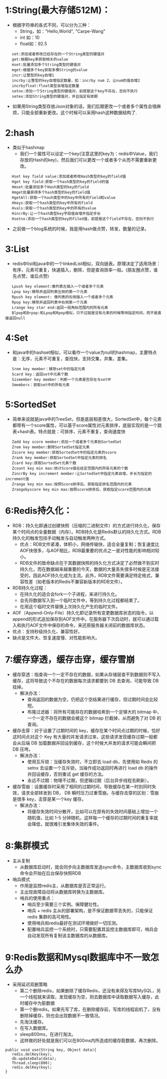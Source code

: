 # 1:String(最大存储512M)：
* 根据字符串的各式不同，可以分为三种：
  * String，如："Hello,World", "Carpe-Wang"
  * int 如：10
  * float如：92.5
```
   set:添加或者修改已经存在的一个String类型的键值对
   get:根据key来获取相关的value
   mset:批量添加多个String类型的键值对
   mget:根据多个key获取多棵String的value
   incr:让整型的key自增1
   incrby:让整型的key自增指定数量，如：incrby num 2，让num的值自增2
   incrbyfloat:float类型自增指定数量
   setnx:添加一个String类型的键值对，前提是这个key不存在，否则不执行
   setex:添加String类型的键值对，并且指定有效期
  ```
* 如果用String类型存放Json对象的话，我们后期更改一个或者多个属性会很麻烦，只能全部重新更改。这个时候可以采用hash这种数据结构了.

# 2:hash
* 类似于hashmap
  * 我们一个属性可以设定一个key(注意这里的key为：redis中Value，我们存放的Hash的key)，然后我们可以更改一个或者多个从而不需要重新更改。
```
   Hset key field value:添加或者修改Hash类型的key的field值
   Hget key field:获取一个hash类型的key的field的值
   Hmset:批量添加多个Hash类型的key的field
   Hmget批量获得多个hash类型的key的field值
   HgetAll:获取一个hash类型中的key中所有的field和value
   Hkeys:获取一个hash类型的key中所有的field
   Hvals:获取一个hash类型的key中的所有的value
   HincrBy:让一个hash类型key字段值自增并指定步长
   Hsetnx:添加一个hash类型的key的filed值，前提是这个field不存在，否则不执行
  ```
* 之前做一个blog系统的时候，我是用hash做点赞，转发，数量的记录。


# 3:List
 * redis中list和java中的一个linkedList相似，双向链表。原理决定了适用场景：有序，元素可重复，快速插入，删除，但是查询效率一般。(朋友圈点赞，谁先点赞，谁后点赞)
```
   Lpush key element:像列表左插入一个或者多个元素
   Lpop key:移除并返回列表左侧的第一个元素
   Rpush key element: 像列表的右侧插入一个或者多个元素
   Rpop key:移除并返回列表中右侧第一个元素
   Lrange key star end:返回一段角标范围内的所有元素
   Blpop和Brpop:和Lpop和Rpop相似，只不过就是没有元素的时候等待指定时间，而不是直接返回null
```
# 4:Set
 * 和java中的hashset相似，可以看作一个value为null的hashmap，主要特点是：无序，元素不可重复，查找快，支持交集，并集，差集。
``` * Sadd key member：向set中添加一个或者多个元素
   Srem key member：移除set中的指定元素
   Scard key：返回set中元素个数
   Sismember key member：判断一个元素是否存在与set中
   Smembers：获取set中的所有元素
  ```

# 5:SortedSet
 * 简单来说就是java中的TreeSet，但是底层相差很大，SortedSet中，每个元素都带有一个score属性，可以基于score属性对元素排序，底层实现的是一个跳表+hash表。特点就是：可排序，元素不重复，查询速度快
```
   Zadd key score member:添加一个或者多个元素到SortedSet
   Zrem key member:删除SortedSet指定元素
   Zscore key member:获取SortedSet中的指定元素的score
   Zrank key member:获取SortedSet中指定元素的排名
   Zcard key:获取SortedSet元素个数
   Zcount key min max:统计Score值在给定范围内的所有元素的个数
   ZincrBy key increment member:让SortedSet中指定元素自增，步长为指定的increment值
   Zrange key min max:按照Score排序后，获取指定排名范围内的元素
   Zrangebyscore key min max:按照score排序后，获取指定score范围内的元素
```
# 6:Redis持久化：
* RDB：持久化即通过创建快照（压缩的二进制文件）的方式进行持久化，保存某个时间点的全量数据（内存）。RDB持久化是Redis默认的持久化方式。RDB持久化的触发包括手动触发与自动触发两种方式。
  * 优点：RDB文件紧凑，体积小，网络传输快，适合全量复制；恢复速度比AOF快很多，与AOF相比，RDB最重要的优点之一是对性能的影响相对较小。
  * RDB文件的致命缺点在于其数据快照的持久化方式决定了必然做不到实时持久化，而在数据越来越重要的今天，数据的大量丢失很多时候是无法接受的，因此AOF持久化成为主流。此外，RDB文件需要满足特定格式，兼容性差（如老版本的Redis不兼容新版本的RDB文件）。
* RDB持久化过程：
  * 在持久化的适合会fork一个子进程，来进行持久化。
  * 会先将数据写入到一个临时文件中，等到持久化过程都结束了。
  * 在用这个临时文件替换上次持久化产生的临时文件。
* AOF（Append-Only-File）持久化即记录所有变更数据库状态的指令，以append的形式追加保存到AOF文件中。在服务器下次启动时，就可以通过载入和执行AOF文件中保存的命令，来还原服务器关闭前的数据库状态。
 * 优点：支持秒级持久化、兼容性好。
 * 缺点是文件大、恢复速度慢、对性能影响大。
# 7:缓存穿透，缓存击穿，缓存雪崩
* 缓存穿透：指查询一个一定不存在的数据，如果从存储层查不到数据则不写入缓存，这将导致这个不存在的数据每次请求都要到 DB 去查询，可能导致 DB 挂掉。
  * 解决办法：
    * 查询返回的数据为空，仍把这个空结果进行缓存，但过期时间会比较短。
    * 布隆过滤器：将所有可能存在的数据哈希到一个足够大的 bitmap 中，一个一定不存在的数据会被这个 bitmap 拦截掉，从而避免了对 DB 的查询。
* 缓存击穿：对于设置了过期时间的 key，缓存在某个时间点过期的时候，恰好这时间点对这个 Key 有大量的并发请求过来，这些请求发现缓存过期一般都会从后端 DB 加载数据并回设到缓存，这个时候大并发的请求可能会瞬间把 DB 压垮。
  * 解决办法：
    * 使用互斥锁：当缓存失效时，不立即去 load db，先使用如 Redis 的 setnx 去设置一个互斥锁，当操作成功返回时再进行 load db 的操作并回设缓存，否则重试 get 缓存的方法。
    * 永远不过期：物理不过期，但逻辑过期（后台异步线程去刷新）。
* 缓存雪崩：设置缓存时采用了相同的过期时间，导致缓存在某一时刻同时失效，请求全部转发到 DB， DB 瞬时压力过重雪崩。与缓存击穿的区别：雪崩是很多 key，击穿是某一个key 缓存。
   * 解决办法：
      * 将缓存失效时间分散开，比如可以在原有的失效时间基础上增加一个随机值，比如 1-5 分钟随机，这样每一个缓存的过期时间的重复率就会降低，就很难引发集体失效的事件。

# 8:集群模式
* 主从复制
  * 从数据库启动时，就会同步向主数据库发送sync命令，主数据库收到sync命令会开始在后台保存快照RDB
* 哨兵模式
  * 作用是监控redis主，从数据库是否正常运行。
  * 主出现故障自动将从数据库转换为主数据库。
  * 哨兵的使用重点：
     * 哨兵至少需要三个实例。保障健壮性。
     * 哨兵 + redis 主从的部署架构，是不保证数据零丢失的，只能保证 redis 集群的高可用性。
     * 使用哨兵和redis最好在测试环境做好一切压测。
     * 配置哨兵监控一个系统时，只需要配置其监控主数据库即可，哨兵会自动发现所有复制该主数据库的从数据库。

# 9:Redis数据和Mysql数据库中不一致怎么办
* 采用延迟双删策略
    * 第二个删除redis，如果删除了缓存Redis，还没有来得及写库MySQL，另一个线程就来读取，发现缓存为空，则去数据库中读取数据写入缓存，此时缓存中为脏数据
    * 第一个删redis。如果先写了库，在删除缓存前，写库的线程宕机了，没有删除掉缓存，则也会出现数据不一致情况。
    * 先淘汰缓存。
    * 在写入数据库。
    * sleep800ms，在进行淘汰。
    * 这样做的好处就是我们可以在800ms内所造成的缓存脏数据，再次删除。
 ```
public void use(String key, Object data){
    redis.delKey(key);
    db.updateData(data);
    Thread.sleep(800);
    redis.delKey(key);
}
```

    
